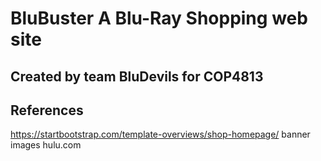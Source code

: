 # BluBuster A Blu-Ray Shopping web site
## Created by team BluDevils for COP4813
## References
https://startbootstrap.com/template-overviews/shop-homepage/
banner images hulu.com
